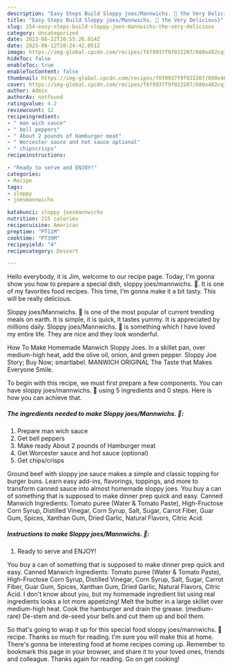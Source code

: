```yaml
---
description: "Easy Steps Build Sloppy joes/Mannwichs. 🙂 the Very Delicious}"
title: "Easy Steps Build Sloppy joes/Mannwichs. 🙂 the Very Delicious}"
slug: 154-easy-steps-build-sloppy-joes-mannwichs-the-very-delicious
category: Uncategorized
date: 2023-06-22T20:55:26.814Z
date: 2023-06-12T20:24:42.051Z
image: https://img-global.cpcdn.com/recipes/f6f9937f9f022207/680x482cq70/sloppy-joesmannwichs-recipe-main-photo.jpg
hideToc: false
enableToc: true
enableTocContent: false
thumbnail: https://img-global.cpcdn.com/recipes/f6f9937f9f022207/680x482cq70/sloppy-joesmannwichs-recipe-main-photo.jpg
cover: https://img-global.cpcdn.com/recipes/f6f9937f9f022207/680x482cq70/sloppy-joesmannwichs-recipe-main-photo.jpg
author: Admin
authorAv: notfound
ratingvalue: 4.2
reviewcount: 12
recipeingredient:
- " man wich sauce"
- " bell peppers"
- " About 2 pounds of Hamburger meat"
- " Worcester sauce and hot sauce optional"
- " chipscrisps"
recipeinstructions:

- "Ready to serve and ENJOY!"
categories:
- Recipe
tags:
- sloppy
- joesmannwichs

katakunci: sloppy joesmannwichs 
nutrition: 215 calories
recipecuisine: American
preptime: "PT11M"
cooktime: "PT39M"
recipeyield: "4"
recipecategory: Dessert

---
```



Hello everybody, it is Jim, welcome to our recipe page. Today, I'm gonna show you how to prepare a special dish, sloppy joes/mannwichs. 🙂. It is one of my favorites food recipes. This time, I'm gonna make it a bit tasty. This will be really delicious.

Sloppy joes/Mannwichs. 🙂 is one of the most popular of current trending meals on earth. It is simple, it is quick, it tastes yummy. It is appreciated by millions daily. Sloppy joes/Mannwichs. 🙂 is something which I have loved my entire life. They are nice and they look wonderful.

How To Make Homemade Manwich Sloppy Joes. In a skillet pan, over medium-high heat, add the olive oil, onion, and green pepper. Sloppy Joe Story; Buy Now; smartlabel. MANWICH ORIGINAL The Taste that Makes Everyone Smile.


To begin with this recipe, we must first prepare a few components. You can have sloppy joes/mannwichs. 🙂 using 5 ingredients and 0 steps. Here is how you can achieve that.

<!--inarticleads1-->

##### The ingredients needed to make Sloppy joes/Mannwichs. 🙂:

1. Prepare  man wich sauce
1. Get  bell peppers
1. Make ready  About 2 pounds of Hamburger meat
1. Get  Worcester sauce and hot sauce (optional)
1. Get  chips/crisps


Ground beef with sloppy joe sauce makes a simple and classic topping for burger buns. Learn easy add-ins, flavorings, toppings, and more to transform canned sauce into almost homemade sloppy joes. You buy a can of something that is supposed to make dinner prep quick and easy. Canned Manwich Ingredients: Tomato puree (Water &amp; Tomato Paste), High-Fructose Corn Syrup, Distilled Vinegar, Corn Syrup, Salt, Sugar, Carrot Fiber, Guar Gum, Spices, Xanthan Gum, Dried Garlic, Natural Flavors, Citric Acid. 

<!--inarticleads2-->

##### Instructions to make Sloppy joes/Mannwichs. 🙂:


1. Ready to serve and ENJOY!

You buy a can of something that is supposed to make dinner prep quick and easy. Canned Manwich Ingredients: Tomato puree (Water &amp; Tomato Paste), High-Fructose Corn Syrup, Distilled Vinegar, Corn Syrup, Salt, Sugar, Carrot Fiber, Guar Gum, Spices, Xanthan Gum, Dried Garlic, Natural Flavors, Citric Acid. I don&#39;t know about you, but my homemade ingredient list using real ingredients looks a lot more appetizing! Melt the butter in a large skillet over medium-high heat. Cook the hamburger and drain the grease. (medium-rare) De-stem and de-seed your bells and cut them up and boil them. 

So that's going to wrap it up for this special food sloppy joes/mannwichs. 🙂 recipe. Thanks so much for reading. I'm sure you will make this at home. There's gonna be interesting food at home recipes coming up. Remember to bookmark this page in your browser, and share it to your loved ones, friends and colleague. Thanks again for reading. Go on get cooking!

